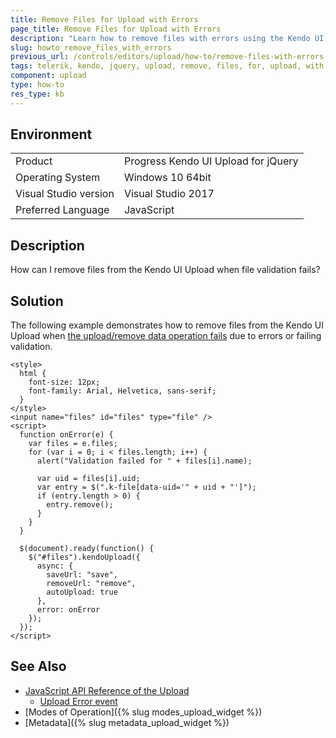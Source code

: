 ```yaml
---
title: Remove Files for Upload with Errors
page_title: Remove Files for Upload with Errors
description: "Learn how to remove files with errors using the Kendo UI Upload widget."
slug: howto_remove_files_with_errors
previous_url: /controls/editors/upload/how-to/remove-files-with-errors
tags: telerik, kendo, jquery, upload, remove, files, for, upload, with, errors
component: upload
type: how-to
res_type: kb
---
```


## Environment

<table>
 <tr>
  <td>Product</td>
  <td>Progress Kendo UI Upload for jQuery</td>
 </tr>
 <tr>
  <td>Operating System</td>
  <td>Windows 10 64bit</td>
 </tr>
 <tr>
  <td>Visual Studio version</td>
  <td>Visual Studio 2017</td>
 </tr>
 <tr>
  <td>Preferred Language</td>
  <td>JavaScript</td>
 </tr>
</table>

## Description

How can I remove files from the Kendo UI Upload when file validation fails?

## Solution

The following example demonstrates how to remove files from the Kendo UI Upload when [the upload/remove data operation fails](/api/javascript/ui/upload) due to errors or failing validation.


```dojo
<style>
  html {
	font-size: 12px;
	font-family: Arial, Helvetica, sans-serif;
  }
</style>
<input name="files" id="files" type="file" />
<script>
  function onError(e) {
    var files = e.files;
    for (var i = 0; i < files.length; i++) {
      alert("Validation failed for " + files[i].name);

      var uid = files[i].uid;
      var entry = $(".k-file[data-uid='" + uid + "']");
      if (entry.length > 0) {
        entry.remove();
      }
    }
  }

  $(document).ready(function() {
    $("#files").kendoUpload({
      async: {
        saveUrl: "save",
        removeUrl: "remove",
        autoUpload: true
      },
      error: onError
    });
  });
</script>
```

## See Also

* [JavaScript API Reference of the Upload](/api/javascript/ui/upload)
  * [Upload Error event](api/javascript/ui/upload/events/error)
* [Modes of Operation]({% slug modes_upload_widget %})
* [Metadata]({% slug metadata_upload_widget %})


